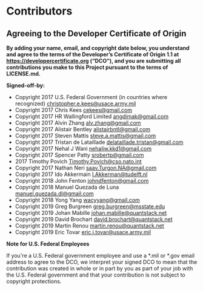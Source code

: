 # Contributors
## Agreeing to the Developer Certificate of Origin

**By adding your name, email, and copyright date below, you understand and agree to the terms of the Developer’s Certificate of Origin 1.1 at https://developercertificate.org (“DCO”), and you are submitting all contributions you make to this Project pursuant to the terms of LICENSE.md.**

**Signed-off-by:**

- Copyright 2017 U.S. Federal Government (in countries where recognized) christopher.e.kees@usace.army.mil
- Copyright 2017 Chris Kees cekees@gmail.com
- Copyright 2017 HR Wallingford Limited angdimak@gmail.com
- Copyright 2017 Alvin Zhang alv.zhang@gmail.com
- Copyright 2017 Alistair Bentley alistairbntl@gmail.com
- Copyright 2017 Steven Mattis steve.a.mattis@gmail.com
- Copyright 2017 Tristan de Lataillade delataillade.tristan@gmail.com
- Copyright 2017 Nehal J Wani nehaljw.kkd1@gmail.com
- Copyright 2017 Spencer Patty srobertp@gmail.com
- 2017 Timothy Povich Timothy.Povich@cso.nato.int
- Copyright 2017 Nathan Neri saav.Turgon.NA@gmail.com
- Copyright 2017 Ido Akkermain I.Akkerman@tudelft.nl
- Copyright 2018 John Fenton johndfenton@gmail.com
- Copyright 2018 Manuel Quezada de Luna manuel.quezada.dl@gmail.com
- Copyright 2018 Yong Yang wacyyang@gmail.com
- Copyright 2019 Greg Burgreen greg.burgreen@msstate.edu
- Copyright 2019 Johan Mabille johan.mabille@quantstack.net
- Copyright 2019 David Brochart david.brochart@quantstack.net
- Copyright 2019 Martin Renou martin.renou@quantstack.net
- Copyright 2019 Eric Tovar eric.j.tovar@usace.army.mil

**Note for U.S. Federal Employees**

If you're a U.S. Federal government employee and use a *.mil or *.gov email address to agree to the DCO, we interpret your signed DCO to mean that the contribution was created in whole or in part by you as part of your job with the U.S. Federal government and that your contribution is not subject to copyright protections.
